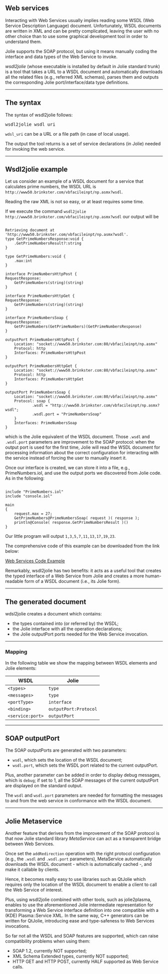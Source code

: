 ## Web services

Interacting with Web Services usually implies reading some WSDL (Web Service Description Language) document. Unfortunately, WSDL documents are written in XML and can be pretty complicated, leaving the user with no other choice than to use some graphical development tool in order to understand them.

Jolie supports the SOAP protocol, but using it means manually coding the interface and data types of the Web Service to invoke.

*wsdl2jolie* (whose executable is installed by default in Jolie standard trunk) is a tool that takes a URL to a WSDL document and automatically downloads all the related files (e.g., referred XML schemas), parses them and outputs the corresponding Jolie port/interface/data type definitions.

---

## The syntax

The syntax of wsdl2jolie follows:

<pre class="syntax">
wsdl2jolie wsdl_uri
</pre>

`wdsl_uri` can be a URL or a file path (in case of local usage).

The output the tool returns is a set of service declarations (in Jolie) needed for invoking the web service.

---

## Wsdl2jolie example
Let us consider an example of a WSDL document for a service that calculates prime numbers, the WSDL URL is `http://www50.brinkster.com/vbfacileinpt/np.asmx?wsdl`. 

Reading the raw XML is not so easy, or at least requires some time.

If we execute the command `wsdl2jolie http://www50.brinkster.com/vbfacileinpt/np.asmx?wsdl` our output will be 

<pre><code class="language-jolie code">
Retrieving document at 'http://www50.brinkster.com/vbfacileinpt/np.asmx?wsdl'.
type GetPrimeNumbersResponse:void {
	.GetPrimeNumbersResult?:string
}

type GetPrimeNumbers:void {
	.max:int
}

interface PrimeNumbersHttpPost {
RequestResponse:
	GetPrimeNumbers(string)(string)
}

interface PrimeNumbersHttpGet {
RequestResponse:
	GetPrimeNumbers(string)(string)
}

interface PrimeNumbersSoap {
RequestResponse:
	GetPrimeNumbers(GetPrimeNumbers)(GetPrimeNumbersResponse)
}

outputPort PrimeNumbersHttpPost {
	Location: "socket://www50.brinkster.com:80/vbfacileinpt/np.asmx"
	Protocol: http
	Interfaces: PrimeNumbersHttpPost
}

outputPort PrimeNumbersHttpGet {
	Location: "socket://www50.brinkster.com:80/vbfacileinpt/np.asmx"
	Protocol: http
	Interfaces: PrimeNumbersHttpGet
}

outputPort PrimeNumbersSoap {
	Location: "socket://www50.brinkster.com:80/vbfacileinpt/np.asmx"
	Protocol: soap {
			.wsdl = "http://www50.brinkster.com/vbfacileinpt/np.asmx?wsdl";
			.wsdl.port = "PrimeNumbersSoap"
	}
	Interfaces: PrimeNumbersSoap
}
</code></pre>

which is the Jolie equivalent of the WSDL document. Those `.wsdl` and `.wsdl.port` parameters are improvement to the SOAP protocol: when the output port is used for the first time, Jolie will read the WSDL document for processing information about the correct configuration for interacting with the service instead of forcing the user to manually insert it.

Once our interface is created, we can store it into a file, e.g., PrimeNumbers.iol, and use the output ports we discovered from Jolie code. As in the following:

<pre><code class="language-jolie code">
include "PrimeNumbers.iol"
include "console.iol"

main
{
	request.max = 27;
	GetPrimeNumbers@PrimeNumbersSoap( request )( response );
	println@Console( response.GetPrimeNumbersResult )()
}
</code></pre>

Our little program will output `1,3,5,7,11,13,17,19,23`. 

The comprehensive code of this example can be downloaded from the link below:

<div class="download"><a target="_blank" href="/documentation/web_services/code/wsdl2jolie_code.zip">Web Services Code Example</a></div>

Remarkably, wsdl2jolie has two benefits: it acts as a useful tool that creates the typed interface of a Web Service from Jolie and creates a more human-readable form of a WSDL document (i.e., its Jolie form).

---

## The generated document

wdsl2jolie creates a document which contains:

- the types contained into (or referred by) the WSDL;
- the Jolie interface with all the operation declarations;
- the Jolie outputPort ports needed for the Web Service invocation.

---

### Mapping

In the following table we show the mapping between WSDL elements and Jolie elements:


<table>
	<thead>
		<tr>
			<th>WSDL</th>
			<th>Jolie</th>
		</tr>
	</thead>
	<tbody>
		<tr>
			<td><code>&lt;types&gt;</code></td>
			<td><code class="language-jolie code">type</code></td>
		</tr>
		<tr>
			<td><code>&lt;messages&gt;</code></td>
			<td><code class="language-jolie code">type</code></td>
		</tr>
		<tr>
			<td><code>&lt;portType&gt;</code></td>
			<td><code class="language-jolie code">interface</code></td>
		</tr>
		<tr>
			<td><code>&lt;binding&gt;</code></td>
			<td><code class="language-jolie code">outputPort:Protocol</code></td>
		</tr>
		<tr>
			<td><code>&lt;service:port&gt;</code></td>
			<td><code class="language-jolie code">outputPort</code></td>
		</tr>
	</tbody>
</table>


---

## SOAP outputPort

The SOAP outputPorts are generated with two parameters:

- `wsdl`, which sets the location of the WSDL document;
- `wsdl.port`, which sets the WSDL port related to the current outputPort.

Plus, another parameter can be added in order to display debug messages, which is `debug`; if set to 1, all the SOAP messages of the current outputPort are displayed on the standard output.

The `wsdl` and `wsdl.port` parameters are needed for formatting the messages to and from the web service in conformance with the WSDL document.

---

## Jolie Metaservice

Another feature that derives from the improvement of the SOAP protocol is that now Jolie standard library *MetaService* can act as a transparent bridge between Web Services.

Once set the `addRedirection` operation with the right protocol configuration (e.g., the `.wsdl` and `.wsdl.port` parameters), MetaService automatically downloads the WSDL document - which is automatically cached -, and make it callable by clients.

Hence, it becomes really easy to use libraries such as QtJolie which requires only the location of the WSDL document to enable a client to call the Web Service of interest.

Plus, using wsdl2jolie combined with other tools, such as jolie2plasma, enables to use the aforementioned Jolie intermediate representation for transforming a Web Service interface definition into one compatible with a (KDE) Plasma::Service XML. In the same way, C++ generators can be written for QtJolie, introducing ease and type-safeness to Web Services invocations.

So far not all the WSDL and SOAP features are supported, which can raise compatibility problems when using them:

- SOAP 1.2, currently NOT supported;
- XML Schema Extended types, currently NOT supported;
- HTTP GET and HTTP POST, currently HALF supported as Web Service calls.
